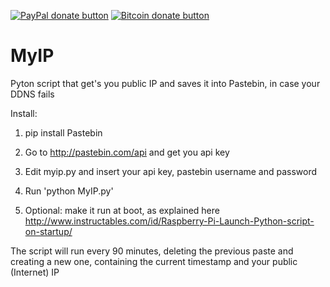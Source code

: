 <span class="badge-paypal"><a href="https://www.paypal.com/cgi-bin/webscr?cmd=_s-xclick&hosted_button_id=F5UAFVHBPQWXQ" title="Donate to this project using Paypal"><img src="https://img.shields.io/badge/paypal-donate-yellow.svg" alt="PayPal donate button" /></a></span>
<span class="badge-bitcoin"><a href="http://btcchip.in/11fe" title="Donate once-off to this project using Bitcoin"><img src="https://img.shields.io/badge/bitcoin-donate-yellow.svg" alt="Bitcoin donate button" /></a></span>


# MyIP
Pyton script that get's you public IP and saves it into Pastebin, in case your DDNS fails

Install:

1. pip install Pastebin

2. Go to http://pastebin.com/api and get you api key

3. Edit myip.py and insert your api key, pastebin username and password

4. Run 'python MyIP.py'

5. Optional: make it run at boot, as explained here http://www.instructables.com/id/Raspberry-Pi-Launch-Python-script-on-startup/


The script will run every 90 minutes, deleting the previous paste and creating a new one, containing the current timestamp
and your public (Internet) IP
